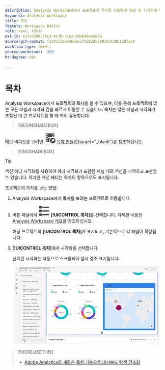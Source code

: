 ```yaml
---
description: Analysis Workspace에서 프로젝트의 목차를 사용하여 패널 및 시각화에 빠르게 액세스하는 방법에 대해 알아봅니다.
keywords: Analysis Workspace
title: 목차
feature: Workspace Basics
role: User, Admin
exl-id: e17c0308-15c1-4c7b-a1e2-a9ab48ea267a
source-git-commit: f258a1150a4bee11f5922d058930dc38b1ddfa14
workflow-type: tm+mt
source-wordcount: '209'
ht-degree: 88%

---
```


# 목차

Analysis Workspace에서 프로젝트의 목차를 볼 수 있으며, 이를 통해 프로젝트에 있는 모든 패널과 시각화 간을 빠르게 이동할 수 있습니다. 목차는 많은 패널과 시각화가 포함된 더 큰 프로젝트를 볼 때 특히 유용합니다.

>[!BEGINSHADEBOX]

데모 비디오를 보려면 ![VideoCheckedOut](/help/assets/icons/VideoCheckedOut.svg) [목차 만들기](https://video.tv.adobe.com/v/26990/?quality=12&learn=on){target="_blank"}를 참조하십시오.

>[!ENDSHADEBOX]


>[!TIP]
>
>섹션 헤더 시각화를 사용하여 여러 시각화가 포함된 패널 내의 섹션을 파악하고 표현할 수 있습니다. 이러한 섹션 헤더는 목차의 항목으로도 표시됩니다.
>


프로젝트의 목차를 보는 방법:

1. Analysis Workspace에서 목차를 보려는 프로젝트로 이동합니다.

1. 버튼 패널에서 ![ViewList](/help/assets/icons/ViewList.svg) **[!UICONTROL 목차]**&#x200B;를 선택합니다. 자세한 내용은 [Analysis Workspace 개요](/help/analyze/analysis-workspace/home.md)를 참조하십시오.<br/>

   해당 프로젝트의 **[!UICONTROL 목차]**&#x200B;가 표시되고, 기본적으로 각 패널이 확장됩니다.

1. **[!UICONTROL 목차]**&#x200B;에서 시각화를 선택합니다.<br/>

   선택된 시각화는 자동으로 스크롤되어 잠시 강조 표시됩니다.

   ![강조 표시된 목차](assets/toc-highlighted.png)


>[!MORELIKETHIS]
>
>* [Adobe Analytics의 새로운 목차 기능으로 대시보드 탐색 간소화](https://experienceleaguecommunities.adobe.com/t5/adobe-analytics-blogs/simplify-dashboard-navigation-with-the-new-table-of-contents/ba-p/731284)



<!--
# Project table of contents

You can view a table of contents within each project in Analysis Workspace, allowing you to quickly move between any panels and visualizations that exist in the project. This is especially useful when viewing larger projects that contain many panels and visualizations.

>[!BEGINSHADEBOX]

See ![VideoCheckedOut](/help/assets/icons/VideoCheckedOut.svg) [Table of contents](https://video.tv.adobe.com/v/26990?quality=12&learn=on){target="_blank"} for a demo video.

>[!ENDSHADEBOX]



To view the table of contents on a project:

1. In Analysis Workspace, go to the project where you want to view the table of contents.

1. In the left nav, select the table of contents icon ![toc icon](assets/toc-icon.png). 

   The table of contents for the project is displayed, and each panel is expanded by default.

   ![Project TOC expanded](assets/project-toc-expanded.png)

1. In the table of contents, select a visualization to go to it within the project.
-->